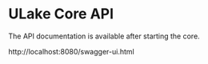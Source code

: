 ULake Core API
===================

The API documentation is available after starting the core.

http://localhost:8080/swagger-ui.html
